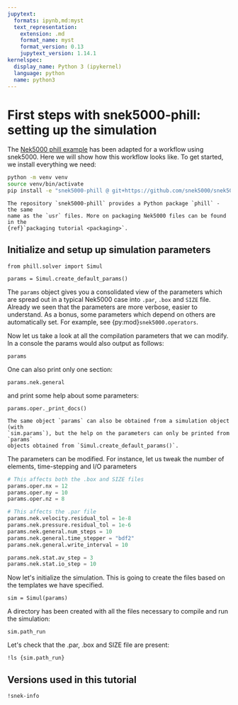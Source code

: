 ```yaml
---
jupytext:
  formats: ipynb,md:myst
  text_representation:
    extension: .md
    format_name: myst
    format_version: 0.13
    jupytext_version: 1.14.1
kernelspec:
  display_name: Python 3 (ipykernel)
  language: python
  name: python3
---
```


<!-- #region tags=[] -->

# First steps with snek5000-phill: setting up the simulation

The
[Nek5000 phill example](https://github.com/KTH-Nek5000/KTH_Examples/tree/master/phill_STAT)
has been adapted for a workflow using snek5000. Here we will show how this workflow
looks like. To get started, we install everything we need:

```sh
python -m venv venv
source venv/bin/activate
pip install -e "snek5000-phill @ git+https://github.com/snek5000/snek5000-phill.git"
```

```{note}
The repository `snek5000-phill` provides a Python package `phill` - the same
name as the `usr` files. More on packaging Nek5000 files can be found in the
{ref}`packaging tutorial <packaging>`.
```

<!-- #endregion -->

## Initialize and setup up simulation parameters

```{code-cell}
from phill.solver import Simul

params = Simul.create_default_params()
```

The `params` object gives you a consolidated view of the parameters which are spread out
in a typical Nek5000 case into `.par`, `.box` and `SIZE` file. Already we seen that the
parameters are more verbose, easier to understand. As a bonus, some parameters which
depend on others are automatically set. For example, see {py:mod}`snek5000.operators`.

Now let us take a look at all the compilation parameters that we can modify. In a
console the params would also output as follows:

```{code-cell}
params
```

One can also print only one section:

```{code-cell}
params.nek.general
```

and print some help about some parameters:

```{code-cell}
params.oper._print_docs()
```

```{warning}
The same object `params` can also be obtained from a simulation object (with
`sim.params`), but the help on the parameters can only be printed from `params`
objects obtained from `Simul.create_default_params()`.
```

The parameters can be modified. For instance, let us tweak the number of elements,
time-stepping and I/O parameters

```python
# This affects both the .box and SIZE files
params.oper.nx = 12
params.oper.ny = 10
params.oper.nz = 8

# This affects the .par file
params.nek.velocity.residual_tol = 1e-8
params.nek.pressure.residual_tol = 1e-6
params.nek.general.num_steps = 10
params.nek.general.time_stepper = "bdf2"
params.nek.general.write_interval = 10

params.nek.stat.av_step = 3
params.nek.stat.io_step = 10
```

Now let's initialize the simulation. This is going to create the files based on the
templates we have specified.

```{code-cell}
sim = Simul(params)
```

A directory has been created with all the files necessary to compile and run the
simulation:

```{code-cell}
sim.path_run
```

Let's check that the .par, .box and SIZE file are present:

```{code-cell}
!ls {sim.path_run}
```

<!-- #region tags=[] -->

## Versions used in this tutorial

<!-- #endregion -->

```{code-cell}
!snek-info
```
